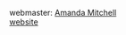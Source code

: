 


webmaster: <a href="https://github.com/amanmitchell">Amanda Mitchell</a><br>
<a  target="_blank" href="http://www.valdosta.club">website</a>
